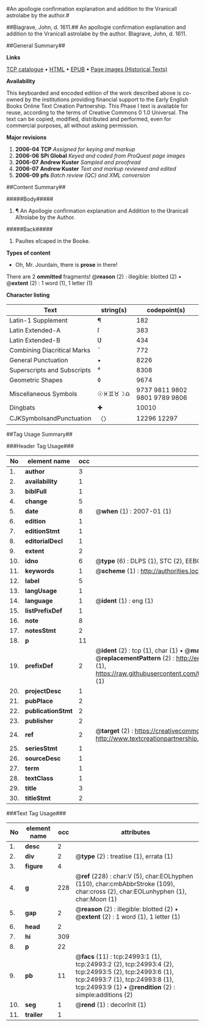 #An apollogie confirmation explanation and addition to the Vranicall astrolabe by the author.#

##Blagrave, John, d. 1611.##
An apollogie confirmation explanation and addition to the Vranicall astrolabe by the author.
Blagrave, John, d. 1611.

##General Summary##

**Links**

[TCP catalogue](http://www.ota.ox.ac.uk/tcp/)  • 
[HTML](http://tei.it.ox.ac.uk/tcp/Texts-HTML/free/A16/A16193.html)  • 
[EPUB](http://tei.it.ox.ac.uk/tcp/Texts-EPUB/free/A16/A16193.epub) • 
[Page images (Historical Texts)](https://data.historicaltexts.jisc.ac.uk/view?pubId=eebo-22044582e&pageId=eebo-22044582e-24993-1)

**Availability**

This keyboarded and encoded edition of the
	       work described above is co-owned by the institutions
	       providing financial support to the Early English Books
	       Online Text Creation Partnership. This Phase I text is
	       available for reuse, according to the terms of Creative
	       Commons 0 1.0 Universal. The text can be copied,
	       modified, distributed and performed, even for
	       commercial purposes, all without asking permission.

**Major revisions**

1. __2006-04__ __TCP__ *Assigned for keying and markup*
1. __2006-06__ __SPi Global__ *Keyed and coded from ProQuest page images*
1. __2006-07__ __Andrew Kuster__ *Sampled and proofread*
1. __2006-07__ __Andrew Kuster__ *Text and markup reviewed and edited*
1. __2006-09__ __pfs__ *Batch review (QC) and XML conversion*

##Content Summary##

#####Body#####

1. ¶ An Apollogie confirmation explanation and Addition to the Ʋranicall Aſtrolabe by the Author.

#####Back#####

1. Paultes eſcaped in the Booke.

**Types of content**

  * Oh, Mr. Jourdain, there is **prose** in there!

There are 2 **ommitted** fragments! 
 @__reason__ (2) : illegible: blotted (2)  •  @__extent__ (2) : 1 word (1), 1 letter (1)

**Character listing**


|Text|string(s)|codepoint(s)|
|---|---|---|
|Latin-1 Supplement|¶|182|
|Latin Extended-A|ſ|383|
|Latin Extended-B|Ʋ|434|
|Combining             Diacritical Marks|̄|772|
|General Punctuation|•|8226|
|Superscripts             and Subscripts|⁴|8308|
|Geometric Shapes|◊|9674|
|Miscellaneous Symbols|☉♓♊♉☽♎|9737 9811 9802 9801 9789 9806|
|Dingbats|✚|10010|
|CJKSymbolsandPunctuation|〈〉|12296 12297|

##Tag Usage Summary##

###Header Tag Usage###

|No|element name|occ|attributes|
|---|---|---|---|
|1.|__author__|3||
|2.|__availability__|1||
|3.|__biblFull__|1||
|4.|__change__|5||
|5.|__date__|8| @__when__ (1) : 2007-01 (1)|
|6.|__edition__|1||
|7.|__editionStmt__|1||
|8.|__editorialDecl__|1||
|9.|__extent__|2||
|10.|__idno__|6| @__type__ (6) : DLPS (1), STC (2), EEBO-CITATION (1), OCLC (1), VID (1)|
|11.|__keywords__|1| @__scheme__ (1) : http://authorities.loc.gov/ (1)|
|12.|__label__|5||
|13.|__langUsage__|1||
|14.|__language__|1| @__ident__ (1) : eng (1)|
|15.|__listPrefixDef__|1||
|16.|__note__|8||
|17.|__notesStmt__|2||
|18.|__p__|11||
|19.|__prefixDef__|2| @__ident__ (2) : tcp (1), char (1)  •  @__matchPattern__ (2) : ([0-9\-]+):([0-9IVX]+) (1), (.+) (1)  •  @__replacementPattern__ (2) : http://eebo.chadwyck.com/downloadtiff?vid=$1&page=$2 (1), https://raw.githubusercontent.com/textcreationpartnership/Texts/master/tcpchars.xml#$1 (1)|
|20.|__projectDesc__|1||
|21.|__pubPlace__|2||
|22.|__publicationStmt__|2||
|23.|__publisher__|2||
|24.|__ref__|2| @__target__ (2) : https://creativecommons.org/publicdomain/zero/1.0/ (1), http://www.textcreationpartnership.org/docs/. (1)|
|25.|__seriesStmt__|1||
|26.|__sourceDesc__|1||
|27.|__term__|1||
|28.|__textClass__|1||
|29.|__title__|3||
|30.|__titleStmt__|2||


###Text Tag Usage###

|No|element name|occ|attributes|
|---|---|---|---|
|1.|__desc__|2||
|2.|__div__|2| @__type__ (2) : treatise (1), errata (1)|
|3.|__figure__|4||
|4.|__g__|228| @__ref__ (228) : char:V (5), char:EOLhyphen (110), char:cmbAbbrStroke (109), char:cross (2), char:EOLunhyphen (1), char:Moon (1)|
|5.|__gap__|2| @__reason__ (2) : illegible: blotted (2)  •  @__extent__ (2) : 1 word (1), 1 letter (1)|
|6.|__head__|2||
|7.|__hi__|309||
|8.|__p__|22||
|9.|__pb__|11| @__facs__ (11) : tcp:24993:1 (1), tcp:24993:2 (2), tcp:24993:4 (2), tcp:24993:5 (2), tcp:24993:6 (1), tcp:24993:7 (1), tcp:24993:8 (1), tcp:24993:9 (1)  •  @__rendition__ (2) : simple:additions (2)|
|10.|__seg__|1| @__rend__ (1) : decorInit (1)|
|11.|__trailer__|1||

